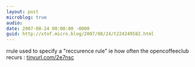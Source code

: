 ```yaml
---
layout: post
microblog: true
audio: 
date: 2007-08-24 00:00:00 -0000
guid: http://xtof.micro.blog/2007/08/24/t224249582.html
---
```

rrule used to specify a "reccurence rule" ie how often the opencoffeeclub recurs : [tinyurl.com/2e7nsc](http://tinyurl.com/2e7nsc)
